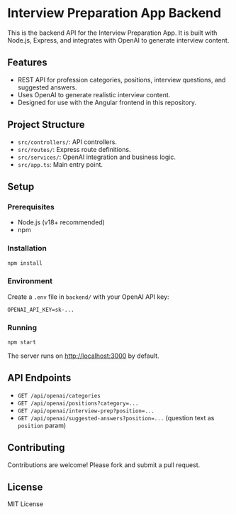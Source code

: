 # Interview Preparation App Backend

This is the backend API for the Interview Preparation App. It is built with Node.js, Express, and integrates with OpenAI to generate interview content.

## Features

- REST API for profession categories, positions, interview questions, and suggested answers.
- Uses OpenAI to generate realistic interview content.
- Designed for use with the Angular frontend in this repository.

## Project Structure

- `src/controllers/`: API controllers.
- `src/routes/`: Express route definitions.
- `src/services/`: OpenAI integration and business logic.
- `src/app.ts`: Main entry point.

## Setup

### Prerequisites

- Node.js (v18+ recommended)
- npm

### Installation

```bash
npm install
```

### Environment

Create a `.env` file in `backend/` with your OpenAI API key:

```
OPENAI_API_KEY=sk-...
```

### Running

```bash
npm start
```

The server runs on [http://localhost:3000](http://localhost:3000) by default.

## API Endpoints

- `GET /api/openai/categories`
- `GET /api/openai/positions?category=...`
- `GET /api/openai/interview-prep?position=...`
- `GET /api/openai/suggested-answers?position=...` (question text as `position` param)

## Contributing

Contributions are welcome! Please fork and submit a pull request.

## License

MIT License
